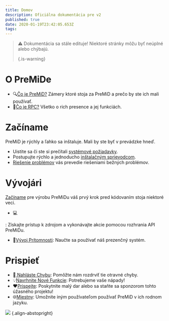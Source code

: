 ```yaml
---
title: Domov
description: Oficiálna dokumentácia pre v2
published: true
date: 2020-01-19T23:42:05.653Z
tags:
---
```


> :warning: Dokumentácia sa stále edituje! Niektoré stránky môžu byť neúplné alebo chýbajú. 
> 
> {.is-warning}

# O PreMiDe
- :mag:[Čo je PreMiD?](/about) Zámery ktoré stoja za PreMiD a prečo by ste ich mali používať.
- :link:[Čo je RPC?](https://discordapp.com/rich-presence) Všetko o rich presence a jej funkciách.

# Začíname

PreMiD je rýchly a ľahko sa inštaluje. Mali by ste byť v prevádzke hneď.

- Uistite sa či ste si prečítali [systémové požiadavky](/install/requirements).
- Postupujte rýchlo a jednoducho [inštalačným sprievodcom](/install).
- [Riešenie problémov](/troubleshooting) vás prevedie riešeniami bežných problémov.

# Vývojári

[Začíname](/dev) pre výrobu PreMiDu váš prvý krok pred kódovaním stoja niektoré veci.

- :computer:

: Získajte prístup k zdrojom a vykonávajte akcie pomocou rozhrania API PreMiDu.</li> 
  
  - :wrench:[Vývoj Prítomnosti](/dev/presence): Naučte sa používať náš prezenčný systém.</ul> 



# Prispieť

- :bug:[ Nahláste Chybu](https://github.com/PreMiD): Pomôžte nám rozdrviť tie otravné chyby.
- :bulb:[Navrhnite Nové Funkcie](https://discord.gg/premid): Potrebujeme vaše nápady!
- :heart:[Prispejte](https://www.patreon.com/Timeraa): Poskytnite malý dar alebo sa staňte sa sponzorom tohto úžasného projektu!
- :globe_with_meridians:[Miestny](https://translate.premid.app): Umožnite iným používateľom používať PreMiD v ich rodnom jazyku.

![](https://beta.premid.app/img/logo.2b414dc2.gif) {.align-abstopright}